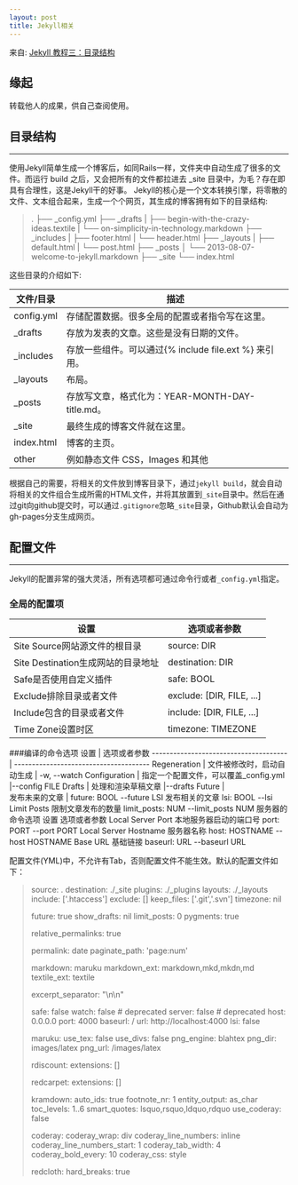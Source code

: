 ```yaml
---
layout: post
title: Jekyll相关
---
```

来自: [Jekyll 教程三：目录结构](http://www.zhanxin.info/jekyll/2013-08-07-jekyll-directory-structure.html)

## 缘起
转载他人的成果，供自己查阅使用。

## 目录结构
----

使用Jekyll简单生成一个博客后，如同Rails一样，文件夹中自动生成了很多的文件。而运行 build 之后，又会把所有的文件都拉进去 _site 目录中，为毛？存在即具有合理性，这是Jekyll干的好事。
Jekyll的核心是一个文本转换引擎，将零散的文件、文本组合起来，生成一个个网页，其生成的博客拥有如下的目录结构:

> .
> ├── _config.yml
> ├── _drafts
> |   ├── begin-with-the-crazy-ideas.textile
> |   └── on-simplicity-in-technology.markdown
> ├── _includes
> |   ├── footer.html
> |   └── header.html
> ├── _layouts
> |   ├── default.html
> |   └── post.html
> ├── _posts
> │   └── 2013-08-07-welcome-to-jekyll.markdown
> ├── _site
> └── index.html

这些目录的介绍如下:

 文件/目录  |  描述
 ---------- | -----------------------------------------
 config.yml | 存储配置数据。很多全局的配置或者指令写在这里。
_drafts 	| 存放为发表的文章。这些是没有日期的文件。
_includes  	| 存放一些组件。可以通过{% include file.ext %} 来引用。
_layouts    |	布局。
_posts 	    | 存放写文章，格式化为：YEAR-MONTH-DAY-title.md。
_site 	    | 最终生成的博客文件就在这里。
index.html  |	博客的主页。
other 	    | 例如静态文件 CSS，Images 和其他

根据自己的需要，将相关的文件放到博客目录下，通过`jekyll build`，就会自动将相关的文件组合生成所需的HTML文件，并将其放置到`_site`目录中。然后在通过git向github提交时，可以通过`.gitignore`忽略`_site`目录，Github默认会自动为gh-pages分支生成网页。

## 配置文件
----

Jekyll的配置非常的强大灵活，所有选项都可通过命令行或者`_config.yml`指定。

### 全局的配置项
 设置                                  |  选项或者参数
-------------------------------------- | --------------------------------------
Site Source网站源文件的根目录           |  source: DIR
Site Destination生成网站的目录地址      | destination: DIR
Safe是否使用自定义插件                  |  safe: BOOL
Exclude排除目录或者文件                 | exclude: [DIR, FILE, ...]
Include包含的目录或者文件               | include: [DIR, FILE, ...]
Time Zone设置时区                      |   timezone: TIMEZONE

###编译的命令选项
 设置                                  |  选项或者参数
-------------------------------------- | --------------------------------------
Regeneration                           | 
文件被修改时，启动自动生成              | -w, --watch
Configuration                          |
指定一个配置文件，可以覆盖_config.yml   |--config FILE
Drafts                                 | 
处理和渲染草稿文章                      |--drafts
Future                                 |    
发布未来的文章                         | future: BOOL
--future
LSI
发布相关的文章     lsi: BOOL
--lsi
Limit Posts
限制文章发布的数量   limit_posts: NUM
--limit_posts NUM
服务器的命令选项
设置  选项或者参数
Local Server Port
本地服务器启动的端口号     port: PORT
--port PORT
Local Server Hostname
服务器名称   host: HOSTNAME
--host HOSTNAME
Base URL
基础链接    baseurl: URL
--baseurl URL

配置文件(YML)中，不允许有Tab，否则配置文件不能生效。默认的配置文件如下：

> source:      .
> destination: ./_site
> plugins:     ./_plugins
> layouts:     ./_layouts
> include:     ['.htaccess']
> exclude:     []
> keep_files:  ['.git','.svn']
> timezone:    nil
> 
> future:      true
> show_drafts: nil
> limit_posts: 0
> pygments:    true
> 
> relative_permalinks: true
> 
> permalink:     date
> paginate_path: 'page:num'
> 
> markdown:      maruku
> markdown_ext:  markdown,mkd,mkdn,md
> textile_ext:   textile
> 
> excerpt_separator: "\n\n"
> 
> safe:        false
> watch:       false    # deprecated
> server:      false    # deprecated
> host:        0.0.0.0
> port:        4000
> baseurl:     /
> url:         http://localhost:4000
> lsi:         false
> 
> maruku:
>   use_tex:    false
>   use_divs:   false
>   png_engine: blahtex
>   png_dir:    images/latex
>   png_url:    /images/latex
> 
> rdiscount:
>   extensions: []
> 
> redcarpet:
>   extensions: []
> 
> kramdown:
>   auto_ids: true
>   footnote_nr: 1
>   entity_output: as_char
>   toc_levels: 1..6
>   smart_quotes: lsquo,rsquo,ldquo,rdquo
>   use_coderay: false
> 
>   coderay:
>     coderay_wrap: div
>     coderay_line_numbers: inline
>     coderay_line_numbers_start: 1
>     coderay_tab_width: 4
>     coderay_bold_every: 10
>     coderay_css: style
> 
> redcloth:
>   hard_breaks: true

